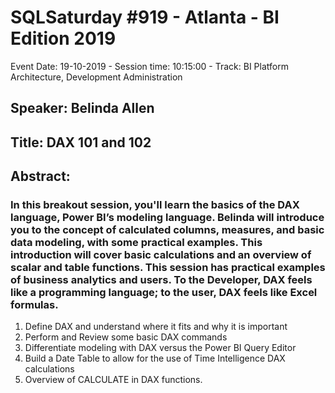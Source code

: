 # SQLSaturday #919 - Atlanta - BI Edition 2019
Event Date: 19-10-2019 - Session time: 10:15:00 - Track: BI Platform Architecture, Development  Administration
## Speaker: Belinda Allen
## Title: DAX 101 and 102
## Abstract:
### In this breakout session, you'll learn the basics of the DAX language, Power BI’s modeling language. Belinda will introduce you to the concept of calculated columns, measures, and basic data modeling, with some practical examples. This introduction will cover basic calculations and an overview of scalar and table functions. This session has practical examples of business analytics and users.  To the Developer, DAX feels like a programming language; to the user, DAX feels like Excel formulas.  
1.	Define DAX and understand where it fits and why it is important
2.	Perform and Review some basic DAX commands
3.	Differentiate modeling with DAX versus the Power BI Query Editor
4.	Build a Date Table to allow for the use of Time Intelligence DAX calculations
5.	Overview of CALCULATE in DAX functions.
